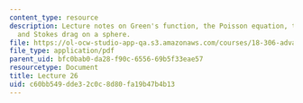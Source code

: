 ```yaml
---
content_type: resource
description: Lecture notes on Green's function, the Poisson equation, the Stokes equation,
  and Stokes drag on a sphere.
file: https://ol-ocw-studio-app-qa.s3.amazonaws.com/courses/18-306-advanced-partial-differential-equations-with-applications-fall-2009/c60bb549dde32c0c8d80fa19b47b4b13_MIT18_306f09_lec26.pdf
file_type: application/pdf
parent_uid: bfc0bab0-da28-f90c-6556-69b5f33eae57
resourcetype: Document
title: Lecture 26
uid: c60bb549-dde3-2c0c-8d80-fa19b47b4b13
---
```

